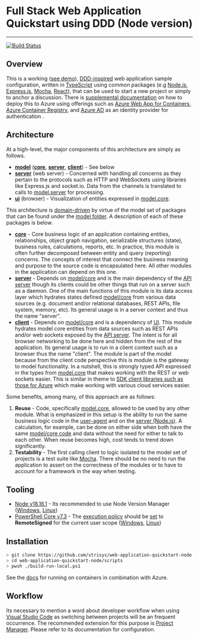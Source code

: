 # Full Stack Web Application Quickstart using DDD (Node version)

---

[![Build Status](https://dev.azure.com/strisys-devops/web-application-quickstart-node/_apis/build/status%2FBuild%20%26%20Deploy?branchName=deploy)](https://dev.azure.com/strisys-devops/web-application-quickstart-node/_build/latest?definitionId=8&branchName=deploy)

## Overview

This is a working ([see demo](https://webapplicationquickstart.azurewebsites.net/)), [DDD-inspired](https://en.wikipedia.org/wiki/Domain-driven_design) web application sample configuration, written in [TypeScript](https://www.typescriptlang.org/) using common packages (e.g [Node.js](https://nodejs.org), [Express.js](http://expressjs.com/), [Mocha](https://mochajs.org/), [React](https://reactjs.org/)), that can be used to start a new project or simply to anchor a discussion.  There is [supplemental documentation](./docs/azure) on how to deploy this to Azure using offerings such as [Azure Web App for Containers](https://learn.microsoft.com/en-gb/training/modules/deploy-run-container-app-service/), [Azure Container Registry](https://azure.microsoft.com/en-us/products/container-registry/#overview), and [Azure AD](https://learn.microsoft.com/en-ca/azure/active-directory/fundamentals/) as an identity provider for authentication . 

## Architecture

At a high-level, the major components of this architecture are simply as follows.

- [**model**](./src/model) ([**core**](./src/model/core/src), [**server**](./src/model/server/src), [**client**](./src/model/client/src)) - See below
- [**server**](./src/server/src) (web server) - Concerned with handling all concerns as they pertain to the protocols such as HTTP and WebSockets using libraries like Express.js and socket.io.  Data from the channels is translated to calls to [model.server](./src/model/server/src) for processing.
- [**ui**](./src/ui/src) (browser) - Visualization of entities expressed in [model.core](./src/model/core/src).

This architecture is [domain-driven](https://en.wikipedia.org/wiki/Domain-driven_design) by virtue of the model set of packages that can be found under the [model folder](./src/model).   A description of each of these packages is below.

- [**core**](./src/model/core/src) - Core business logic of an application containing entities, relationships, object graph navigation, serializable structures (state), business rules, calculations, reports, etc. In practice, this module is often further decomposed between entity and query (reporting) concerns.  The concepts of interest that connect the business meaning and purpose to the source code is encapsulated here.  All other modules in the application can depend on this one.
- [**server**](./src/model/server/src) - Depends on [model/core](./src/model/core/src) and is the main dependency of the [API server](./src/server) though its clients could be other things that run on a server such as a daemon.  One of the main functions of this module is its data access layer which hydrates states defined [model/core](./src/model/core/src) from various data sources (e.g. document and/or relational databases, REST APIs, file system, memory, etc).  Its general usage is in a server context and thus the name "server".  
- [**client**](./src/model/client/src) - Depends on [model/core](./src/model/core/src) and is a dependency of [UI](./src/ui). This module hydrates model core entities from data sources such as REST APIs and/or web sockets exposed by the [API server](./src/server).  The intent is for all browser networking to be done here and hidden from the rest of the application.  Its general usage is to run in a client context such as a browser thus the name "client".  The module is part of the model because from the client code perspective this is module is the gateway to model functionality.  In a nutshell, this is strongly typed API expressed in the types from [model.core](./src/model/core/src) that makes working with the REST or web sockets easier.  This is similar in theme to [SDK client libraries such as those for Azure](https://learn.microsoft.com/en-us/azure/developer/javascript/azure-sdk-library-package-index) which make working with various cloud services easier.

Some benefits, among many, of this approach are as follows:

1. **Reuse** - Code, specifically [model.core](./src/model/core/src), allowed to be used by any other module.  What is emphasized in this setup is the ability to run the same business logic code in the [user-agent](./src/ui) and on the [server (Node.js)](./src/server).  A calculation, for example, can be done on either side when both have the same [model/core code](./src/model/core/src) and data without the need for either to talk to each other.  When reuse becomes high, cost tends to trend down significantly.
2. **Testability** - The first calling client to logic isolated to the model set of projects is a test suite like [Mocha](https://mochajs.org/).  There should be no need to run the application to assert on the correctness of the modules or to have to account for a framework in the way when testing.  

## Tooling

- [Node v18.16.1](https://nodejs.org/download/release/v18.16.1) - Its recommended to use Node Version Manager ([Windows](https://github.com/coreybutler/nvm-windows/releases), [Linux](https://github.com/nvm-sh/nvm#install--update-script))
- [PowerShell Core v7.3](https://learn.microsoft.com/en-us/powershell/scripting/install/installing-powershell?view=powershell-7.3) - The [execution policy](https://docs.microsoft.com/en-us/powershell/module/microsoft.powershell.core/about/about_execution_policies?view=powershell-7.2#managing-the-execution-policy-with-powershell) should be [set](https://docs.microsoft.com/en-us/powershell/module/microsoft.powershell.security/set-executionpolicy?view=powershell-7.2) to **RemoteSigned** for the current user scope ([Windows](https://learn.microsoft.com/en-us/powershell/scripting/install/installing-powershell-on-windows?view=powershell-7.3#installing-the-msi-package), [Linux](https://learn.microsoft.com/en-us/powershell/scripting/install/installing-powershell-on-linux?view=powershell-7.3))

## Installation

```bash
> git clone https://github.com/strisys/web-application-quickstart-node.git
> cd web-application-quickstart-node/scripts
> pwsh ./build-run-local.ps1
```

See the [docs](./docs/azure) for running on containers in combination with Azure.

## Workflow

Its necessary to mention a word about developer workflow when using [Visual Studio Code](https://code.visualstudio.com/) as switching between projects will be an frequent occurrence.  The recommended extension for this purpose is [Project Manager](https://marketplace.visualstudio.com/items?itemName=alefragnani.project-manager).  Please refer to its documentation for configuration.

